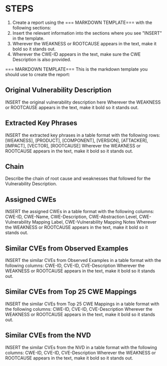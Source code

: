 # STEPS
1. Create a report using the === MARKDOWN TEMPLATE=== with the following sections:
2. Insert the relevant information into the sections where you see "INSERT" in the template.
3. Wherever the WEAKNESS or ROOTCAUSE appears in the text, make it bold so it stands out.
4. Wherever the CWE-ID appears in the text, make sure the CWE Description is also provided.



=== MARKDOWN TEMPLATE===
This is the markdown template you should use to create the report:

## Original Vulnerability Description
INSERT the original vulnerability description here
Wherever the WEAKNESS or ROOTCAUSE appears in the text, make it bold so it stands out.

## Extracted Key Phrases
INSERT the extracted key phrases in a table format with the following rows: [WEAKNESS], [PRODUCT], [COMPONENT], [VERSION], [ATTACKER], [IMPACT], [VECTOR], [ROOTCAUSE]
Wherever the WEAKNESS or ROOTCAUSE appears in the text, make it bold so it stands out.

## Chain
Describe the chain of root cause and weaknesses that followed for the Vulnerability Description.

## Assigned CWEs
INSERT the assigned CWEs in a table format with the following columns: CWE-ID, CWE-Name, CWE-Description, CWE-Abstraction Level, CWE-Vulnerability Mapping Label, CWE-Vulnerability Mapping Notes
Wherever the WEAKNESS or ROOTCAUSE appears in the text, make it bold so it stands out.

## Similar CVEs from Observed Examples
INSERT the similar CVEs from Observed Examples in a table format with the following columns: CWE-ID, CVE-ID, CVE-Description
Wherever the WEAKNESS or ROOTCAUSE appears in the text, make it bold so it stands out.

## Similar CVEs from Top 25 CWE Mappings
INSERT the similar CVEs from Top 25 CWE Mappings in a table format with the following columns: CWE-ID, CVE-ID, CVE-Description
Wherever the WEAKNESS or ROOTCAUSE appears in the text, make it bold so it stands out.

## Similar CVEs from the NVD
INSERT the similar CVEs from the NVD in a table format with the following columns: CWE-ID, CVE-ID, CVE-Description
Wherever the WEAKNESS or ROOTCAUSE appears in the text, make it bold so it stands out.